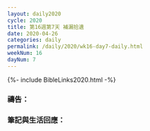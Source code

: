 ```yaml
---
layout: daily2020
cycle: 2020
title: 第16週第7天 補漏拾遺
date: 2020-04-26
categories: daily
permalink: /daily/2020/wk16-day7-daily.html
weekNum: 16
dayNum: 7
---
```


{%- include BibleLinks2020.html -%}

### 禱告：

### 筆記與生活回應：

